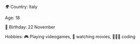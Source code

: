 🌍 Country: Italy

Age: 18

🎂 Birthday: 22 November

Hobbies: 🎮 Playing videogames, 🍿 watching movies, 🧑🏻‍💻 coding

<!---
Coso04/Coso04 is a ✨ special ✨ repository because its `README.md` (this file) appears on your GitHub profile.
You can click the Preview link to take a look at your changes.
--->
